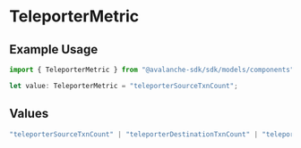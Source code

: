 # TeleporterMetric

## Example Usage

```typescript
import { TeleporterMetric } from "@avalanche-sdk/sdk/models/components";

let value: TeleporterMetric = "teleporterSourceTxnCount";
```

## Values

```typescript
"teleporterSourceTxnCount" | "teleporterDestinationTxnCount" | "teleporterTotalTxnCount"
```